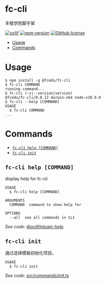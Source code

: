 fc-cli
======

丰橙学院脚手架

[![oclif](https://img.shields.io/badge/cli-oclif-brightgreen.svg)](https://oclif.io)
[![npm version](https://badge.fury.io/js/%40fcedu%2Ffc-cli.svg)](https://badge.fury.io/js/%40fcedu%2Ffc-cli)
[![GitHub license](https://img.shields.io/github/license/fcedu/fc-cli.svg)](https://github.com/fcedu/fc-cli)

<!-- toc -->
* [Usage](#usage)
* [Commands](#commands)
<!-- tocstop -->
# Usage
<!-- usage -->
```sh-session
$ npm install -g @fcedu/fc-cli
$ fc-cli COMMAND
running command...
$ fc-cli (-v|--version|version)
@fcedu/fc-cli/0.0.12 darwin-x64 node-v10.9.0
$ fc-cli --help [COMMAND]
USAGE
  $ fc-cli COMMAND
...
```
<!-- usagestop -->
# Commands
<!-- commands -->
* [`fc-cli help [COMMAND]`](#fc-cli-help-command)
* [`fc-cli init`](#fc-cli-init)

## `fc-cli help [COMMAND]`

display help for fc-cli

```
USAGE
  $ fc-cli help [COMMAND]

ARGUMENTS
  COMMAND  command to show help for

OPTIONS
  --all  see all commands in CLI
```

_See code: [@oclif/plugin-help](https://github.com/oclif/plugin-help/blob/v2.2.0/src/commands/help.ts)_

## `fc-cli init`

通过选择模板初始化项目。

```
USAGE
  $ fc-cli init
```

_See code: [src/commands/init.ts](https://github.com/fcedu/fc-cli/blob/v0.0.12/src/commands/init.ts)_
<!-- commandsstop -->

